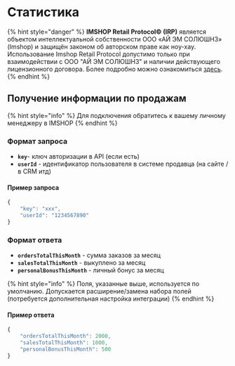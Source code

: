 # Статистика

{% hint style="danger" %}
**IMSHOP Retail Protocol© (IRP)** является объектом интеллектуальной собственности ООО «АЙ ЭМ СОЛЮШНЗ» (Imshop) и защищён законом об авторском праве как ноу-хау. Использование Imshop Retail Protocol допустимо только при взаимодействии с ООО "АЙ ЭМ СОЛЮШНЗ" и наличии действующего лицензионного договора. Более подробно можно ознакомиться [здесь](../../api-license.md).
{% endhint %}

## Получение информации по продажам

{% hint style="info" %}
Для подключения обратитесь к вашему личному менеджеру в IMSHOP
{% endhint %}

### Формат запроса

* **`key`**- ключ авторизации в API (если есть)
* **`userId`** - идентификатор пользователя в системе продавца (на сайте / в CRM итд)

#### Пример запроса

```javascript
{
	"key": "xxx",
	"userId": "1234567890"
}
```

### Формат ответа

* **`ordersTotalThisMonth`** - сумма заказов за месяц
* **`salesTotalThisMonth`** - выкуплено за месяц
* **`personalBonusThisMonth`** - личный бонус за месяц

{% hint style="info" %}
Поля, указанные выше, используется по умолчанию. Допускается расширение/замена набора полей (потребуется дополнительная настройка интеграции)
{% endhint %}

#### Пример ответа

```javascript
{
	"ordersTotalThisMonth": 2000,
	"salesTotalThisMonth": 1000,
	"personalBonusThisMonth": 500
}
```
